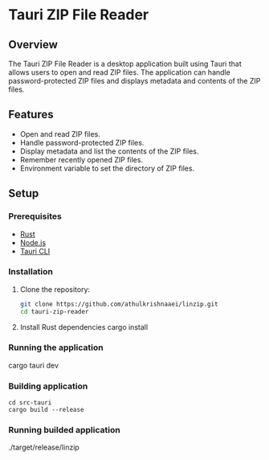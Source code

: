 # Tauri ZIP File Reader

## Overview
The Tauri ZIP File Reader is a desktop application built using Tauri that allows users to open and read ZIP files. The application can handle password-protected ZIP files and displays metadata and contents of the ZIP files. 

## Features
- Open and read ZIP files.
- Handle password-protected ZIP files.
- Display metadata and list the contents of the ZIP files.
- Remember recently opened ZIP files.
- Environment variable to set the directory of ZIP files.

## Setup

### Prerequisites
- [Rust](https://www.rust-lang.org/tools/install)
- [Node.js](https://nodejs.org/en/download/)
- [Tauri CLI](https://tauri.app/v1/guides/getting-started/prerequisites#installing-tauri-cli)

### Installation
1. Clone the repository:
   ```sh
   git clone https://github.com/athulkrishnaaei/linzip.git
   cd tauri-zip-reader
2. Install Rust dependencies
    cargo install

### Running the application
 cargo tauri dev

### Building application
    cd src-tauri
    cargo build --release

### Running builded application
 ./target/release/linzip

